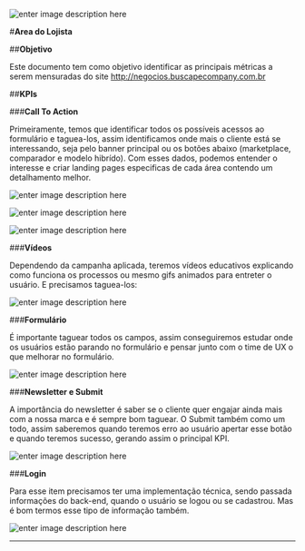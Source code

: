 ![enter image description here](http://image.buscape.com/material/buscape.png)

#**Area do Lojista**



##**Objetivo**

Este documento tem como objetivo identificar as principais métricas a serem mensuradas do site http://negocios.buscapecompany.com.br


##**KPIs**

###**Call To Action**

Primeiramente, temos que identificar todos os possíveis acessos ao formulário e taguea-los, assim identificamos onde mais o cliente está se interessando, seja pelo banner principal ou os botões abaixo (marketplace, comparador e modelo hibrído). Com esses dados, podemos entender o interesse e criar landing pages especificas de cada área contendo um detalhamento melhor.


![enter image description here](http://tockaos.github.io/buscape/negocios-buscape/img/banner1.jpg)

![enter image description here](http://tockaos.github.io/buscape/negocios-buscape/img/banner2.jpg)

![enter image description here](http://tockaos.github.io/buscape/negocios-buscape/img/banner3.jpg)

###**Vídeos**

Dependendo da campanha aplicada, teremos vídeos educativos explicando como funciona os processos ou mesmo gifs animados para entreter o usuário. E precisamos taguea-los:

![enter image description here](http://tockaos.github.io/buscape/negocios-buscape/img/video1.jpg)

###**Formulário**

É importante taguear todos os campos, assim conseguiremos estudar onde os usuários estão parando no formulário e pensar junto com o time de UX o que melhorar no formulário.

![enter image description here](http://tockaos.github.io/buscape/negocios-buscape/img/formulario.jpg)

###**Newsletter e Submit**

A importância do newsletter é saber se o cliente quer engajar ainda mais com a nossa marca e é sempre bom taguear.
O Submit também como um todo, assim saberemos quando teremos erro ao usuário apertar esse botão e quando teremos sucesso, gerando assim o principal KPI.

![enter image description here](http://tockaos.github.io/buscape/negocios-buscape/img/submit.jpg)

###**Login**

Para esse item precisamos ter uma implementação técnica, sendo passada informações do back-end, quando o usuário se logou ou se cadastrou. Mas é bom termos esse tipo de informação também.

![enter image description here](http://tockaos.github.io/buscape/negocios-buscape/img/login.jpg)

----------